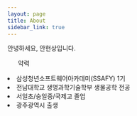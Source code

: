 ```yaml
---
layout: page
title: About
sidebar_link: true
---
```

<p class="message">
  안녕하세요, 안현상입니다.
</p>



<ul>약력</ul>
<li>삼성청년소프트웨어아카데미(SSAFY) 1기</li>
<li>전남대학교 생명과학기술학부 생물공학 전공</li>
<li>서일초/숭일중/국제고 졸업</li>
<li>광주광역시 출생</li>


